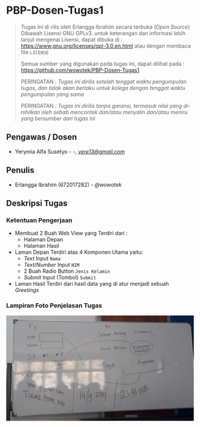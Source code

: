 # PBP-Dosen-Tugas1

> Tugas Ini di rilis oleh  Erlangga Ibrahim secara terbuka (*Open Source*)
> Dibawah Lisensi GNU GPLv3. untuk keterangan dan informasi lebih lanjut mengenai
> Lisensi, dapat dibuka di : https://www.gnu.org/licenses/gpl-3.0.en.html
> atau dengan membaca file `LICENSE`
>  
> Semua sumber yang digunakan pada tugas ini, dapat dilihat pada :
> https://github.com/wowotek/PBP-Dosen-Tugas1
>  
> PERINGATAN : *Tugas ini dirilis setelah tenggat waktu pengumpulan tugas, dan tidak akan berlaku untuk kolega dengan tenggat waktu pengumpulan yang sama*
>  
> PERINGATAN : *Tugas ini dirilis tanpa garansi, termasuk nilai yang di-nihilkan oleh sebab mencontek dan/atau menyalin dan/atau meniru yang bersumber dari tugas ini*

## Pengawas / Dosen

* Yerymia Alfa Susetyo - *-*, *yere13@gmail.com*

## Penulis

* Erlangga Ibrahim (672017282) - *@wowotek*

## Deskripsi Tugas

### Ketentuan Pengerjaan
* Membuat 2 Buah Web View yang Terdiri dari :
  * Halaman Depan
  * Halaman Hasil
* Laman Depan Terdiri atas 4 Komponen Utama yaitu:
  * _Text_ Input `Nama`
  * _Text_/_Number_ Input `NIM`
  * 2 Buah Radio Button `Jenis Kelamin`
  * *Submit* Input (Tombol) `Submit`
* Laman Hasil Terdiri dari hasil data yang di atur menjadi sebuah _Greetings_
### Lampiran Foto Penjelasan Tugas
![tugas](tugas.jpeg)